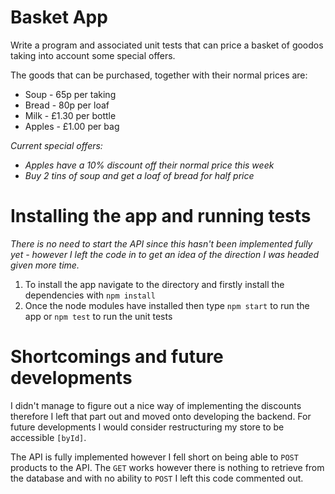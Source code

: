 # Basket App

Write a program and associated unit tests that can price a basket of goodos taking into account some special offers.

The goods that can be purchased, together with their normal prices are:

* Soup - 65p per taking
* Bread - 80p per loaf
* Milk - £1.30 per bottle
* Apples - £1.00 per bag

_Current special offers:_

* _Apples have a 10% discount off their normal price this week_
* _Buy 2 tins of soup and get a loaf of bread for half price_

# Installing the app and running tests

_There is no need to start the API since this hasn't been implemented fully yet - however I left the code in to get an idea of the direction I was headed given more time._

1. To install the app navigate to the directory and firstly install the dependencies with `npm install`
2. Once the node modules have installed then type `npm start` to run the app or `npm test` to run the unit tests

# Shortcomings and future developments

I didn't manage to figure out a nice way of implementing the discounts therefore I left that part out and moved onto developing the backend. For future developments I would consider restructuring my store to be accessible `[byId]`.

The API is fully implemented however I fell short on being able to `POST` products to the API. The `GET` works however there is nothing to retrieve from the database and with no ability to `POST` I left this code commented out.
